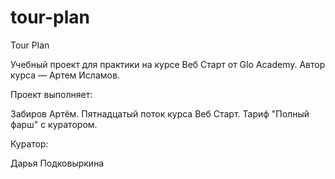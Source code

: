 # tour-plan

Tour Plan

Учебный проект для практики на курсе Веб Старт от Glo Academy. Автор курса — Артем Исламов.

Проект выполняет:

Забиров Артём. Пятнадцатый поток курса Веб Старт. Тариф "Полный фарш" с куратором.

Куратор:

Дарья Подковыркина
